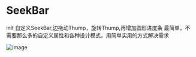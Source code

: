 # SeekBar
init
自定义SeekBar,边拖动Thump，旋转Thump,再增加圆形进度条
最简单，不需要那么多的自定义属性和各种设计模式，用简单实用的方式解决需求

![image](https://github.com/helang1991/SeekBar/tree/master/gif)
